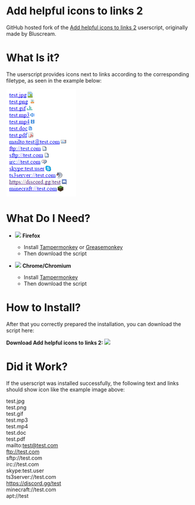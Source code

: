 # Add helpful icons to links 2
GitHub hosted fork of the [Add helpful icons to links 2](https://userstyles.org/styles/124510/add-helpful-icons-to-links-2) userscript, originally made by Bluscream.

# What Is it?
The userscript provides icons next to links according to the corresponding filetype, as seen in the example below:

![Preview](https://raw.githubusercontent.com/AndrewDaws/Add-helpful-icons-to-links-2/master/124510_after.png)

# What Do I Need?
- ![](https://i.imgur.com/zD5npRg.png) **Firefox**
  - Install [Tampermonkey](https://addons.mozilla.org/en-US/firefox/addon/tampermonkey/) or [Greasemonkey](https://addons.mozilla.org/firefox/addon/greasemonkey/)
  - Then download the script

- ![](https://i.imgur.com/IVru2Aw.png) **Chrome/Chromium**
  - Install [Tampermonkey](https://chrome.google.com/webstore/detail/tampermonkey/dhdgffkkebhmkfjojejmpbldmpobfkfo/)
  - Then download the script

# How to Install?
After that you correctly prepared the installation, you can download the script here:

**Download Add helpful icons to links 2:** [![](https://i.imgur.com/0KCjrsZ.png)](https://github.com/AndrewDaws/Add-helpful-icons-to-links-2/raw/master/add-helpful-icons-to-links-2.user.js)

# Did it Work?
If the userscript was installed successfully, the following text and links should show icon like the example image above:

test.jpg<br/>
test.png<br/>
test.gif<br/>
test.mp3<br/>
test.mp4<br/>
test.doc<br/>
test.pdf<br/>
mailto:test@test.com<br/>
ftp://test.com<br/>
sftp://test.com<br/>
irc://test.com<br/>
skype:test.user<br/>
ts3server://test.com<br/>
https://discord.gg/test<br/>
minecraft://test.com<br/>
apt://test<br/>

